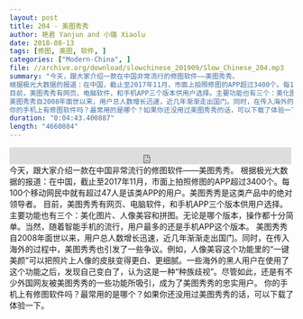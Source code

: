 ```yaml
---
layout: post
title: 204 - 美图秀秀
author: 艳君 Yanjun and 小璐 Xiaolu
date: 2018-08-13
tags: [修图, 美图, 软件, ]
categories: ["Modern-China", ]
file: //archive.org/download/slowchinese_201909/Slow_Chinese_204.mp3
summary: "今天，跟大家介绍一款在中国非常流行的修图软件——美图秀秀。  
根据极光大数据的报道：在中国，截止至2017年11月，市面上拍照修图的APP超过3400个。每100个移动网民中就有超过47人是该类APP的用户。美图秀秀是这类产品中的绝对领导者。  
目前，美图秀秀有网页、电脑软件，和手机APP三个版本供用户选择。主要功能也有三个：美化图片、人像美容和拼图。无论是哪个版本，操作都十分简单。当然，随着智能手机的流行，用户最多的还是手机APP这个版本。  
美图秀秀自2008年面世以来，用户总人数增长迅速，近几年渐渐走出国门。同时，在传入海外的过程中，美图秀秀也引发了一些争议。例如，人像美容这个功能里的“一键美颜”可以把照片上人像的皮肤变得更白、更细腻。一些海外的黑人用户在使用了这个功能之后，发现自己变白了，认为这是一种“种族歧视”。尽管如此，还是有不少外国网友被美图秀秀的一些功能所吸引，成为了美图秀秀的忠实用户。  
你的手机上有修图软件吗？最常用的是哪个？如果你还没用过美图秀秀的话，可以下载了体验一下。"
duration: "0:04:43.400887"
length: "4660804"
---
```


<iframe src="https://archive.org/embed/slowchinese_201909/Slow_Chinese_204.mp3" width="500" height="30" frameborder="0" webkitallowfullscreen="true" mozallowfullscreen="true" allowfullscreen></iframe>
今天，跟大家介绍一款在中国非常流行的修图软件——美图秀秀。  
根据极光大数据的报道：在中国，截止至2017年11月，市面上拍照修图的APP超过3400个。每100个移动网民中就有超过47人是该类APP的用户。美图秀秀是这类产品中的绝对领导者。  
目前，美图秀秀有网页、电脑软件，和手机APP三个版本供用户选择。主要功能也有三个：美化图片、人像美容和拼图。无论是哪个版本，操作都十分简单。当然，随着智能手机的流行，用户最多的还是手机APP这个版本。  
美图秀秀自2008年面世以来，用户总人数增长迅速，近几年渐渐走出国门。同时，在传入海外的过程中，美图秀秀也引发了一些争议。例如，人像美容这个功能里的“一键美颜”可以把照片上人像的皮肤变得更白、更细腻。一些海外的黑人用户在使用了这个功能之后，发现自己变白了，认为这是一种“种族歧视”。尽管如此，还是有不少外国网友被美图秀秀的一些功能所吸引，成为了美图秀秀的忠实用户。  
你的手机上有修图软件吗？最常用的是哪个？如果你还没用过美图秀秀的话，可以下载了体验一下。